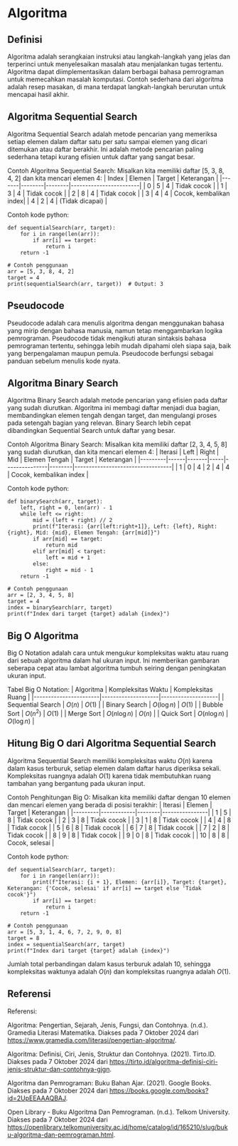 # Algoritma
## Definisi
Algoritma adalah serangkaian instruksi atau langkah-langkah yang jelas dan terperinci untuk menyelesaikan masalah atau menjalankan tugas tertentu. Algoritma dapat diimplementasikan dalam berbagai bahasa pemrograman untuk memecahkan masalah komputasi. Contoh sederhana dari algoritma adalah resep masakan, di mana terdapat langkah-langkah berurutan untuk mencapai hasil akhir.

## Algoritma Sequential Search
Algoritma Sequential Search adalah metode pencarian yang memeriksa setiap elemen dalam daftar satu per satu sampai elemen yang dicari ditemukan atau daftar berakhir. Ini adalah metode pencarian paling sederhana tetapi kurang efisien untuk daftar yang sangat besar.

Contoh Algoritma Sequential Search: Misalkan kita memiliki daftar [5, 3, 8, 4, 2] dan kita mencari elemen 4:
| Index | Elemen | Target | Keterangan             |
|-------|--------|--------|------------------------|
| 0     | 5      | 4      | Tidak cocok            |
| 1     | 3      | 4      | Tidak cocok            |
| 2     | 8      | 4      | Tidak cocok            |
| 3     | 4      | 4      | Cocok, kembalikan index|
| 4     | 2      | 4      | (Tidak dicapai)        |

Contoh kode python:
```python=
def sequentialSearch(arr, target):
    for i in range(len(arr)):
        if arr[i] == target:
            return i
    return -1

# Contoh penggunaan
arr = [5, 3, 8, 4, 2]
target = 4
print(sequentialSearch(arr, target))  # Output: 3

```



## Pseudocode
Pseudocode adalah cara menulis algoritma dengan menggunakan bahasa yang mirip dengan bahasa manusia, namun tetap menggambarkan logika pemrograman. Pseudocode tidak mengikuti aturan sintaksis bahasa pemrograman tertentu, sehingga lebih mudah dipahami oleh siapa saja, baik yang berpengalaman maupun pemula. Pseudocode berfungsi sebagai panduan sebelum menulis kode nyata.

## Algoritma Binary Search
Algoritma Binary Search adalah metode pencarian yang efisien pada daftar yang sudah diurutkan. Algoritma ini membagi daftar menjadi dua bagian, membandingkan elemen tengah dengan target, dan mengulangi proses pada setengah bagian yang relevan. Binary Search lebih cepat dibandingkan Sequential Search untuk daftar yang besar.

Contoh Algoritma Binary Search: Misalkan kita memiliki daftar [2, 3, 4, 5, 8] yang sudah diurutkan, dan kita mencari elemen 4:
| Iterasi | Left | Right | Mid | Elemen Tengah | Target | Keterangan                       |
|---------|------|-------|-----|---------------|--------|----------------------------------|
| 1       | 0    | 4     | 2   | 4             | 4      | Cocok, kembalikan index           |

Contoh kode python:
```python=
def binarySearch(arr, target):
    left, right = 0, len(arr) - 1
    while left <= right:
        mid = (left + right) // 2
        print(f"Iterasi: {arr[left:right+1]}, Left: {left}, Right: {right}, Mid: {mid}, Elemen Tengah: {arr[mid]}")
        if arr[mid] == target:
            return mid
        elif arr[mid] < target:
            left = mid + 1
        else:
            right = mid - 1
    return -1

# Contoh penggunaan
arr = [2, 3, 4, 5, 8]
target = 4
index = binarySearch(arr, target)
print(f"Index dari target {target} adalah {index}")

```
## Big O Algoritma
Big O Notation adalah cara untuk mengukur kompleksitas waktu atau ruang dari sebuah algoritma dalam hal ukuran input. Ini memberikan gambaran seberapa cepat atau lambat algoritma tumbuh seiring dengan peningkatan ukuran input.

Tabel Big O Notation:
| Algoritma             | Kompleksitas Waktu | Kompleksitas Ruang |
|-----------------------|--------------------|--------------------|
| Sequential Search     | $O(n)$             | $O(1)$             |
| Binary Search         | $O(\log n)$        | $O(1)$             |
| Bubble Sort           | $O(n^2)$           | $O(1)$             |
| Merge Sort            | $O(n \log n)$      | $O(n)$             |
| Quick Sort            | $O(n \log n)$      | $O(\log n)$        |

## Hitung Big O dari Algoritma Sequential Search
Algoritma Sequential Search memiliki kompleksitas waktu $O(n)$ karena dalam kasus terburuk, setiap elemen dalam daftar harus diperiksa sekali. Kompleksitas ruangnya adalah $O(1)$ karena tidak membutuhkan ruang tambahan yang bergantung pada ukuran input.

Contoh Penghitungan Big O: Misalkan kita memiliki daftar dengan 10 elemen dan mencari elemen yang berada di posisi terakhir:
| Iterasi | Elemen     | Target | Keterangan     |
|---------|------------|--------|----------------|
| 1       | 5          | 8      | Tidak cocok    |
| 2       | 3          | 8      | Tidak cocok    |
| 3       | 1          | 8      | Tidak cocok    |
| 4       | 4          | 8      | Tidak cocok    |
| 5       | 6          | 8      | Tidak cocok    |
| 6       | 7          | 8      | Tidak cocok    |
| 7       | 2          | 8      | Tidak cocok    |
| 8       | 9          | 8      | Tidak cocok    |
| 9       | 0          | 8      | Tidak cocok    |
| 10      | 8          | 8      | Cocok, selesai |

Contoh kode python:
```python=
def sequentialSearch(arr, target):
    for i in range(len(arr)):
        print(f"Iterasi: {i + 1}, Elemen: {arr[i]}, Target: {target}, Keterangan: {'Cocok, selesai' if arr[i] == target else 'Tidak cocok'}")
        if arr[i] == target:
            return i
    return -1

# Contoh penggunaan
arr = [5, 3, 1, 4, 6, 7, 2, 9, 0, 8]
target = 8
index = sequentialSearch(arr, target)
print(f"Index dari target {target} adalah {index}")

```
Jumlah total perbandingan dalam kasus terburuk adalah 10, sehingga kompleksitas waktunya adalah $O(n)$ dan kompleksitas ruangnya adalah $O(1)$.

## Referensi
Referensi:

Algoritma: Pengertian, Sejarah, Jenis, Fungsi, dan Contohnya. (n.d.). Gramedia Literasi Matematika. Diakses pada 7 Oktober 2024 dari https://www.gramedia.com/literasi/pengertian-algoritma/.

Algoritma: Definisi, Ciri, Jenis, Struktur dan Contohnya. (2021). Tirto.ID. Diakses pada 7 Oktober 2024 dari https://tirto.id/algoritma-definisi-ciri-jenis-struktur-dan-contohnya-gjgn.

Algoritma dan Pemrograman: Buku Bahan Ajar. (2021). Google Books. Diakses pada 7 Oktober 2024 dari https://books.google.com/books?id=2UpEEAAAQBAJ.

Open Library - Buku Algoritma Dan Pemrograman. (n.d.). Telkom University. Diakses pada 7 Oktober 2024 dari https://openlibrary.telkomuniversity.ac.id/home/catalog/id/165210/slug/buku-algoritma-dan-pemrograman.html.
